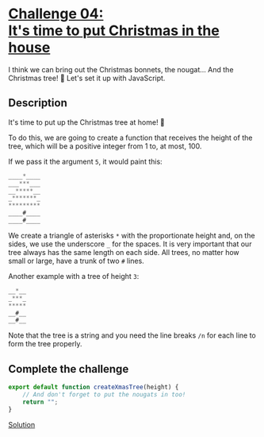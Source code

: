 # [Challenge 04:](https://adventjs.dev/challenges/04)</br>[It's time to put Christmas in the house](https://adventjs.dev/challenges/04)

I think we can bring out the Christmas bonnets, the nougat... And the Christmas tree! 🎄 Let's set it up with JavaScript.

## Description

It's time to put up the Christmas tree at home! 🎄

To do this, we are going to create a function that receives the height of the tree, which will be a positive integer from 1 to, at most, 100.

If we pass it the argument `5`, it would paint this:

```javascript
____*____
___***___
__*****__
_*******_
*********
____#____
____#____
```

We create a triangle of asterisks `*` with the proportionate height and, on the sides, we use the underscore `_` for the spaces. It is very important that our tree always has the same length on each side.
All trees, no matter how small or large, have a trunk of two `#` lines.

Another example with a tree of height `3`:

```javascript
__*__
_***_
*****
__#__
__#__
```

Note that the tree is a string and you need the line breaks `/n` for each line to form the tree properly.

## Complete the challenge

```javascript
export default function createXmasTree(height) {
	// And don't forget to put the nougats in too!
	return "";
}
```

[Solution](./js/script.js)
